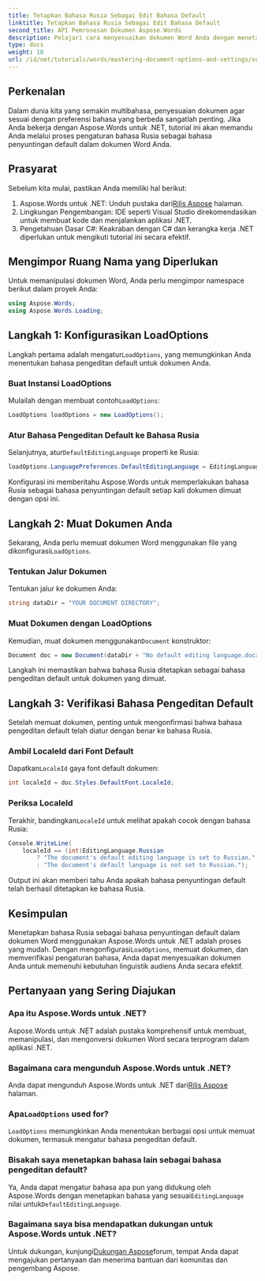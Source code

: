 ```yaml
---
title: Tetapkan Bahasa Rusia Sebagai Edit Bahasa Default
linktitle: Tetapkan Bahasa Rusia Sebagai Edit Bahasa Default
second_title: API Pemrosesan Dokumen Aspose.Words
description: Pelajari cara menyesuaikan dokumen Word Anda dengan menetapkan bahasa Rusia sebagai bahasa penyuntingan default menggunakan Aspose.Words untuk .NET. Panduan langkah demi langkah ini.
type: docs
weight: 10
url: /id/net/tutorials/words/mastering-document-options-and-settings/set-russian-as-default-edit-language/
---
```

## Perkenalan

Dalam dunia kita yang semakin multibahasa, penyesuaian dokumen agar sesuai dengan preferensi bahasa yang berbeda sangatlah penting. Jika Anda bekerja dengan Aspose.Words untuk .NET, tutorial ini akan memandu Anda melalui proses pengaturan bahasa Rusia sebagai bahasa penyuntingan default dalam dokumen Word Anda. 

## Prasyarat

Sebelum kita mulai, pastikan Anda memiliki hal berikut:

1.  Aspose.Words untuk .NET: Unduh pustaka dari[Rilis Aspose](https://releases.aspose.com/words/net/) halaman.
2. Lingkungan Pengembangan: IDE seperti Visual Studio direkomendasikan untuk membuat kode dan menjalankan aplikasi .NET.
3. Pengetahuan Dasar C#: Keakraban dengan C# dan kerangka kerja .NET diperlukan untuk mengikuti tutorial ini secara efektif.

## Mengimpor Ruang Nama yang Diperlukan

Untuk memanipulasi dokumen Word, Anda perlu mengimpor namespace berikut dalam proyek Anda:

```csharp
using Aspose.Words;
using Aspose.Words.Loading;
```

## Langkah 1: Konfigurasikan LoadOptions

 Langkah pertama adalah mengatur`LoadOptions`, yang memungkinkan Anda menentukan bahasa pengeditan default untuk dokumen Anda.

### Buat Instansi LoadOptions

 Mulailah dengan membuat contoh`LoadOptions`:

```csharp
LoadOptions loadOptions = new LoadOptions();
```

### Atur Bahasa Pengeditan Default ke Bahasa Rusia

Selanjutnya, atur`DefaultEditingLanguage` properti ke Rusia:

```csharp
loadOptions.LanguagePreferences.DefaultEditingLanguage = EditingLanguage.Russian;
```

Konfigurasi ini memberitahu Aspose.Words untuk memperlakukan bahasa Rusia sebagai bahasa penyuntingan default setiap kali dokumen dimuat dengan opsi ini.

## Langkah 2: Muat Dokumen Anda

 Sekarang, Anda perlu memuat dokumen Word menggunakan file yang dikonfigurasi`LoadOptions`.

### Tentukan Jalur Dokumen

Tentukan jalur ke dokumen Anda:

```csharp
string dataDir = "YOUR DOCUMENT DIRECTORY";
```

### Muat Dokumen dengan LoadOptions

 Kemudian, muat dokumen menggunakan`Document` konstruktor:

```csharp
Document doc = new Document(dataDir + "No default editing language.docx", loadOptions);
```

Langkah ini memastikan bahwa bahasa Rusia ditetapkan sebagai bahasa pengeditan default untuk dokumen yang dimuat.

## Langkah 3: Verifikasi Bahasa Pengeditan Default

Setelah memuat dokumen, penting untuk mengonfirmasi bahwa bahasa pengeditan default telah diatur dengan benar ke bahasa Rusia.

### Ambil LocaleId dari Font Default

 Dapatkan`LocaleId` gaya font default dokumen:

```csharp
int localeId = doc.Styles.DefaultFont.LocaleId;
```

### Periksa LocaleId

 Terakhir, bandingkan`LocaleId` untuk melihat apakah cocok dengan bahasa Rusia:

```csharp
Console.WriteLine(
    localeId == (int)EditingLanguage.Russian
        ? "The document's default editing language is set to Russian."
        : "The document's default language is not set to Russian.");
```

Output ini akan memberi tahu Anda apakah bahasa penyuntingan default telah berhasil ditetapkan ke bahasa Rusia.

## Kesimpulan

Menetapkan bahasa Rusia sebagai bahasa penyuntingan default dalam dokumen Word menggunakan Aspose.Words untuk .NET adalah proses yang mudah. Dengan mengonfigurasi`LoadOptions`, memuat dokumen, dan memverifikasi pengaturan bahasa, Anda dapat menyesuaikan dokumen Anda untuk memenuhi kebutuhan linguistik audiens Anda secara efektif.

## Pertanyaan yang Sering Diajukan

### Apa itu Aspose.Words untuk .NET?

Aspose.Words untuk .NET adalah pustaka komprehensif untuk membuat, memanipulasi, dan mengonversi dokumen Word secara terprogram dalam aplikasi .NET.

### Bagaimana cara mengunduh Aspose.Words untuk .NET?

 Anda dapat mengunduh Aspose.Words untuk .NET dari[Rilis Aspose](https://releases.aspose.com/words/net/) halaman.

###  Apa`LoadOptions` used for?

`LoadOptions` memungkinkan Anda menentukan berbagai opsi untuk memuat dokumen, termasuk mengatur bahasa pengeditan default.

### Bisakah saya menetapkan bahasa lain sebagai bahasa pengeditan default?

 Ya, Anda dapat mengatur bahasa apa pun yang didukung oleh Aspose.Words dengan menetapkan bahasa yang sesuai`EditingLanguage` nilai untuk`DefaultEditingLanguage`.

### Bagaimana saya bisa mendapatkan dukungan untuk Aspose.Words untuk .NET?

 Untuk dukungan, kunjungi[Dukungan Aspose](https://forum.aspose.com/c/words/8)forum, tempat Anda dapat mengajukan pertanyaan dan menerima bantuan dari komunitas dan pengembang Aspose.